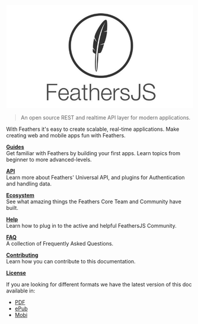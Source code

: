 ![Feathers Logo](/img/logo-title.jpg)

> An open source REST and realtime API layer for modern applications.

With Feathers it's easy to create scalable, real-time applications.  Make creating web and mobile apps fun with Feathers.

[**Guides**](./guides/readme.md)<br/>
Get familiar with Feathers by building your first apps. Learn topics from beginner to more advanced-levels.

[**API**](./api/readme.md)<br/>
Learn more about Feathers' Universal API, and plugins for Authentication and handling data.

[**Ecosystem**](./ecosystem/readme.md)<br/>
See what amazing things the Feathers Core Team and Community have built.

[**Help**](./help/readme.md)<br/>
Learn how to plug in to the active and helpful FeathersJS Community.

[**FAQ**](./faq/readme.md)<br/>
A collection of Frequently Asked Questions.

[**Contributing**](./contributing/readme.md)<br/>
Learn how you can contribute to this documentation.

[**License**](./license.md)

If you are looking for different formats we have the latest version of this doc available in:

* [PDF](https://www.gitbook.com/download/pdf/book/feathersjs/feathers-docs)
* [ePub](https://www.gitbook.com/download/epub/book/feathersjs/feathers-docs)
* [Mobi](https://www.gitbook.com/download/mobi/book/feathersjs/feathers-docs)



